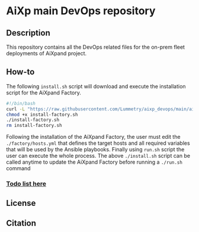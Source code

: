 # AiXp main DevOps repository

## Description

This repository contains all the DevOps related files for the on-prem fleet deployments of AiXpand project.

## How-to

The following `install.sh` script will download and execute the installation script for the AiXpand Factory.

```bash
#!/bin/bash
curl -L "https://raw.githubusercontent.com/Lummetry/aixp_devops/main/aixp_factory/other/install-factory.sh?$RANDOM" -o install-factory.sh
chmod +x install-factory.sh
./install-factory.sh
rm install-factory.sh
```

Following the installation of the AiXpand Factory, the user must edit the `./factory/hosts.yml` that defines the target hosts and all required variables that will be used by the Ansible playbooks. Finally using `run.sh` script the user can execute the whole process.
The above `./install.sh` script can be called anytime to update the AiXpand Factory before running a `./run.sh` command

### [Todo list here](TODO.md)

## License

## Citation



